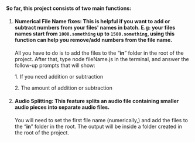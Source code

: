 #### So far, this project consists of two main functions:

1.  #### Numerical File Name fixes: This is helpful if you want to add or subtract numbers from your files' names in batch. E.g: your files names start from `1000.something` up to `1500.something`, using this function can help you remove/add numbers from the file name.

    All you have to do is to add the files to the “**in**” folder in the root of the project. After that, type node fileName.js in the terminal, and answer the follow-up prompts that will show:

    1\. If you need addition or subtraction

    2\. The amount of addition or subtraction

2.  #### Audio Splitting: This feature splits an audio file containing smaller audio pieces into separate audio files.

    You will need to set the first file name (numerically,) and add the files to the “**in**” folder in the root. The output will be inside a folder created in the root of the project.
